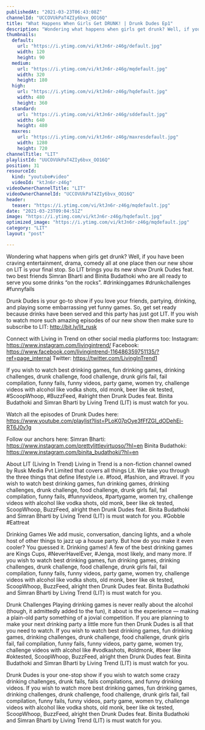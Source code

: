 ```yaml
---
publishedAt: "2021-03-23T06:43:08Z"
channelId: "UCCOVUkPaT4ZIy6bvx_OO16Q"
title: "What Happens When Girls Get DRUNK! | Drunk Dudes Ep1"
description: "Wondering what happens when girls get drunk? Well, if you have been craving entertainment, drama, comedy all at one place then our new show on LIT  is your final stop. So LIT brings you its new show Drunk Dudes feat. two best friends Simran Bharti and Binita Budathoki who are all ready to serve you some drinks “on the rocks”. #drinkinggames #drunkchallenges #funnyfails\n\nDrunk Dudes is your go-to show if you love your friends, partying, drinking, and playing some embarrassing yet funny games. So, get set ready because drinks have been served and this party has just got LIT. If you wish to watch more such amazing episodes of our new show then make sure to subscribe to LIT: http://bit.ly/lit_rusk\n\nConnect with Living in Trend on other social media platforms too: \nInstagram: https://www.instagram.com/livingintrend/ \nFacebook: https://www.facebook.com/livingintrend-116486359751135/?ref=page_internal \nTwitter: https://twitter.com/LivingInTrend1\n\nIf you wish to watch best drinking games, fun drinking games, drinking challenges, drunk challenge, food challenge, drunk girls fail, fail compilation, funny fails, funny videos, party game, women try, challenge videos with alcohol like vodka shots, old monk, beer like ok tested, #ScoopWhoop, #BuzzFeed, #alright then Drunk Dudes feat. Binita Budathoki and Simran Bharti by Living Trend (LIT) is must watch for you. \n\nWatch all the episodes of Drunk Dudes here: https://www.youtube.com/playlist?list=PLoK07pOye3fFfZGI_dODehEi-RT6J0v1g\n\nFollow our anchors here:\nSimran Bharti: https://www.instagram.com/prettylittlevirtuoso/?hl=en\nBinita Budathoki: https://www.instagram.com/binita_budathoki/?hl=en\n\nAbout LIT (Living In Trend)\nLiving in Trend is a non-fiction channel owned by Rusk Media Pvt Limited that covers all things Lit.  We take you through the three things that define lifestyle i.e. #food, #fashion, and #travel. If you wish to watch best drinking games, fun drinking games, drinking challenges, drunk challenge, food challenge, drunk girls fail, fail compilation, funny fails, #funnyvideos, #partygame, women try, challenge videos with alcohol like vodka shots, old monk, beer like ok tested, ScoopWhoop, BuzzFeed, alright then Drunk Dudes feat. Binita Budathoki and Simran Bharti by Living Trend (LIT) is must watch for you. #Gobble #Eattreat\n\nDrinking Games\nWe add music, conversation, dancing lights, and a whole host of other things to jazz up a house party. But how do you make it even cooler? You guessed it. Drinking games! A few of the best drinking games are  Kings Cups, #NeverHaveIEver, #Jenga, most likely, and many more. If you wish to watch best drinking games, fun drinking games, drinking challenges, drunk challenge, food challenge, drunk girls fail, fail compilation, funny fails, funny videos, party game, women try, challenge videos with alcohol like vodka shots, old monk, beer like ok tested, ScoopWhoop, BuzzFeed, alright then Drunk Dudes feat. Binita Budathoki and Simran Bharti by Living Trend (LIT) is must watch for you. \n\nDrunk Challenges\nPlaying drinking games is never really about the alcohol (though, it admittedly added to the fun), it about is the experience — making a plain-old party something of a jovial competition. If you are planning to make your next drinking party a little more fun then Drunk Dudes is all that you need to watch. If you wish to watch best drinking games, fun drinking games, drinking challenges, drunk challenge, food challenge, drunk girls fail, fail compilation, funny fails, funny videos, party game, women try, challenge videos with alcohol like #vodkashots, #oldmonk, #beer like #oktested, ScoopWhoop, BuzzFeed, alright then Drunk Dudes feat. Binita Budathoki and Simran Bharti by Living Trend (LIT) is must watch for you. \n\nDrunk Dudes is your one-stop show if you wish to watch some crazy drinking challenges, drunk fails,  fails compilations, and funny drinking videos. If you wish to watch more best drinking games, fun drinking games, drinking challenges, drunk challenge, food challenge, drunk girls fail, fail compilation, funny fails, funny videos, party game, women try, challenge videos with alcohol like vodka shots, old monk, beer like ok tested, ScoopWhoop, BuzzFeed, alright then Drunk Dudes feat. Binita Budathoki and Simran Bharti by Living Trend (LIT) is must watch for you."
thumbnails:
  default:
    url: "https://i.ytimg.com/vi/ktJn6r-z46g/default.jpg"
    width: 120
    height: 90
  medium:
    url: "https://i.ytimg.com/vi/ktJn6r-z46g/mqdefault.jpg"
    width: 320
    height: 180
  high:
    url: "https://i.ytimg.com/vi/ktJn6r-z46g/hqdefault.jpg"
    width: 480
    height: 360
  standard:
    url: "https://i.ytimg.com/vi/ktJn6r-z46g/sddefault.jpg"
    width: 640
    height: 480
  maxres:
    url: "https://i.ytimg.com/vi/ktJn6r-z46g/maxresdefault.jpg"
    width: 1280
    height: 720
channelTitle: "LIT"
playlistId: "UUCOVUkPaT4ZIy6bvx_OO16Q"
position: 31
resourceId:
  kind: "youtube#video"
  videoId: "ktJn6r-z46g"
videoOwnerChannelTitle: "LIT"
videoOwnerChannelId: "UCCOVUkPaT4ZIy6bvx_OO16Q"
header:
  teaser: "https://i.ytimg.com/vi/ktJn6r-z46g/mqdefault.jpg"
date: "2021-03-23T09:04:51Z"
image: "https://i.ytimg.com/vi/ktJn6r-z46g/hqdefault.jpg"
optimized_image: "https://i.ytimg.com/vi/ktJn6r-z46g/mqdefault.jpg"
category: "LIT"
layout: "post"

---
```

Wondering what happens when girls get drunk? Well, if you have been craving entertainment, drama, comedy all at one place then our new show on LIT  is your final stop. So LIT brings you its new show Drunk Dudes feat. two best friends Simran Bharti and Binita Budathoki who are all ready to serve you some drinks “on the rocks”. #drinkinggames #drunkchallenges #funnyfails

Drunk Dudes is your go-to show if you love your friends, partying, drinking, and playing some embarrassing yet funny games. So, get set ready because drinks have been served and this party has just got LIT. If you wish to watch more such amazing episodes of our new show then make sure to subscribe to LIT: http://bit.ly/lit_rusk

Connect with Living in Trend on other social media platforms too: 
Instagram: https://www.instagram.com/livingintrend/ 
Facebook: https://www.facebook.com/livingintrend-116486359751135/?ref=page_internal 
Twitter: https://twitter.com/LivingInTrend1

If you wish to watch best drinking games, fun drinking games, drinking challenges, drunk challenge, food challenge, drunk girls fail, fail compilation, funny fails, funny videos, party game, women try, challenge videos with alcohol like vodka shots, old monk, beer like ok tested, #ScoopWhoop, #BuzzFeed, #alright then Drunk Dudes feat. Binita Budathoki and Simran Bharti by Living Trend (LIT) is must watch for you. 

Watch all the episodes of Drunk Dudes here: https://www.youtube.com/playlist?list=PLoK07pOye3fFfZGI_dODehEi-RT6J0v1g

Follow our anchors here:
Simran Bharti: https://www.instagram.com/prettylittlevirtuoso/?hl=en
Binita Budathoki: https://www.instagram.com/binita_budathoki/?hl=en

About LIT (Living In Trend)
Living in Trend is a non-fiction channel owned by Rusk Media Pvt Limited that covers all things Lit.  We take you through the three things that define lifestyle i.e. #food, #fashion, and #travel. If you wish to watch best drinking games, fun drinking games, drinking challenges, drunk challenge, food challenge, drunk girls fail, fail compilation, funny fails, #funnyvideos, #partygame, women try, challenge videos with alcohol like vodka shots, old monk, beer like ok tested, ScoopWhoop, BuzzFeed, alright then Drunk Dudes feat. Binita Budathoki and Simran Bharti by Living Trend (LIT) is must watch for you. #Gobble #Eattreat

Drinking Games
We add music, conversation, dancing lights, and a whole host of other things to jazz up a house party. But how do you make it even cooler? You guessed it. Drinking games! A few of the best drinking games are  Kings Cups, #NeverHaveIEver, #Jenga, most likely, and many more. If you wish to watch best drinking games, fun drinking games, drinking challenges, drunk challenge, food challenge, drunk girls fail, fail compilation, funny fails, funny videos, party game, women try, challenge videos with alcohol like vodka shots, old monk, beer like ok tested, ScoopWhoop, BuzzFeed, alright then Drunk Dudes feat. Binita Budathoki and Simran Bharti by Living Trend (LIT) is must watch for you. 

Drunk Challenges
Playing drinking games is never really about the alcohol (though, it admittedly added to the fun), it about is the experience — making a plain-old party something of a jovial competition. If you are planning to make your next drinking party a little more fun then Drunk Dudes is all that you need to watch. If you wish to watch best drinking games, fun drinking games, drinking challenges, drunk challenge, food challenge, drunk girls fail, fail compilation, funny fails, funny videos, party game, women try, challenge videos with alcohol like #vodkashots, #oldmonk, #beer like #oktested, ScoopWhoop, BuzzFeed, alright then Drunk Dudes feat. Binita Budathoki and Simran Bharti by Living Trend (LIT) is must watch for you. 

Drunk Dudes is your one-stop show if you wish to watch some crazy drinking challenges, drunk fails,  fails compilations, and funny drinking videos. If you wish to watch more best drinking games, fun drinking games, drinking challenges, drunk challenge, food challenge, drunk girls fail, fail compilation, funny fails, funny videos, party game, women try, challenge videos with alcohol like vodka shots, old monk, beer like ok tested, ScoopWhoop, BuzzFeed, alright then Drunk Dudes feat. Binita Budathoki and Simran Bharti by Living Trend (LIT) is must watch for you.